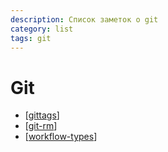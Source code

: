 ```yaml
---
description: Список заметок о git
category: list
tags: git
---
```

# Git

- [[gittags]]
- [[git-rm]]
- [[workflow-types]]

[//begin]: # "Autogenerated link references for markdown compatibility"
[gittags]: ../notes/gittags "Организация тегов на git"
[git-rm]: ../notes/git-rm "git-rm"
[workflow-types]: ../notes/workflow-types "Про варианты git workflow"
[//end]: # "Autogenerated link references"